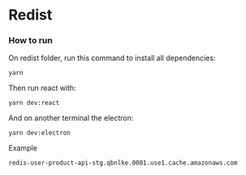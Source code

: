 # Redist

### How to run 
On redist folder, run this command to install all dependencies:

```
yarn
```

Then run react with:

```
yarn dev:react
```

And on another terminal the electron:

```
yarn dev:electron
```

Example

```
redis-user-product-api-stg.qbnlke.0001.use1.cache.amazonaws.com
```